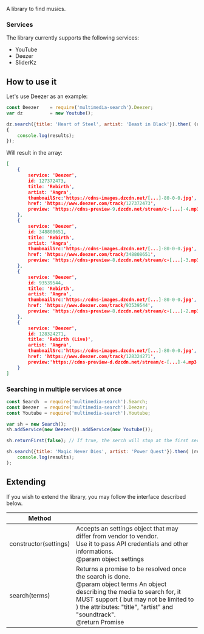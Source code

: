 A library to find musics.

### Services

The library currently supports the following services:

- YouTube
- Deezer
- SliderKz

## How to use it

Let's use Deezer as an example:

```js
const Deezer  	= require('multimedia-search').Deezer;
var dz 			= new Youtube();

dz.search({title: 'Heart of Steel', artist: 'Beast in Black'}).then( (results) => 
{
	console.log(results);
});
```

Will result in the array:

```json
[
    {
        service: 'Deezer',
        id: 127372473,
        title: 'Rebirth',
        artist: 'Angra',
        thumbnailSrc:'https://cdns-images.dzcdn.net/[...]-80-0-0.jpg',
        href: 'https://www.deezer.com/track/127372473',
        preview: 'https://cdns-preview-9.dzcdn.net/stream/c-[...]-4.mp3'
    },
    {
        service: 'Deezer',
        id: 348808651,
        title: 'Rebirth',
        artist: 'Angra',
        thumbnailSrc:'https://cdns-images.dzcdn.net/[...]-80-0-0.jpg',
        href: 'https://www.deezer.com/track/348808651',
        preview: 'https://cdns-preview-8.dzcdn.net/stream/c-[...]-3.mp3'
    },
    {
        service: 'Deezer',
        id: 93539544,
        title: 'Rebirth',
        artist: 'Angra',
        thumbnailSrc:'https://cdns-images.dzcdn.net/[...]-80-0-0.jpg',
        href: 'https://www.deezer.com/track/93539544',
        preview: 'https://cdns-preview-8.dzcdn.net/stream/c-[...]-2.mp3'
    },
    {
        service: 'Deezer',
        id: 128324271,
        title: 'Rebirth (Live)',
        artist: 'Angra',
        thumbnailSrc:'https://cdns-images.dzcdn.net/[...]-80-0-0.jpg',
        href: 'https://www.deezer.com/track/128324271',
        preview:'https://cdns-preview-d.dzcdn.net/stream/c-[...]-4.mp3'
    }
]
```

### Searching in multiple services at once

```javascript
const Search  = require('multimedia-search').Search;
const Deezer  = require('multimedia-search').Deezer;
const Youtube = require('multimedia-search').Youtube;

var sh = new Search();
sh.addService(new Deezer()).addService(new Youtube());

sh.returnFirst(false); // If true, the serch will stop at the first service that returns something

sh.search({title: 'Magic Never Dies', artist: 'Power Quest'}).then( (results) =>
	console.log(results);
);
```

## Extending

If you wish to extend the library, you may follow the interface described below.

| Method                |                                                              |
| --------------------- | ------------------------------------------------------------ |
| constructor(settings) | Accepts an settings object that may differ from vendor to vendor.<br />Use it to pass API credentials and other informations.<br />@param object settings |
| search(terms)         | Returns a promise to be resolved once the search is done.<br />@param object terms An object describing the media to search for, it MUST support ( but may not be limited to ) the attributes: "title", "artist" and "soundtrack".<br />@return Promise |

